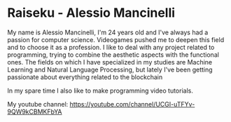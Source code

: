 # Raiseku - Alessio Mancinelli

My name is Alessio Mancinelli, I'm 24 years old and I've always had a passion for computer science. Videogames pushed me to deepen this field and to choose it as a profession. I like to deal with any project related to programming, trying to combine the aesthetic aspects with the functional ones. The fields on which I have specialized in my studies are Machine Learning and Natural Language Processing, but lately I've been getting passionate about everything related to the blockchain

In my spare time I also like to make programming video tutorials.

My youtube channel: https://youtube.com/channel/UCGI-uTFYv-9QW9kCBMKFbYA
